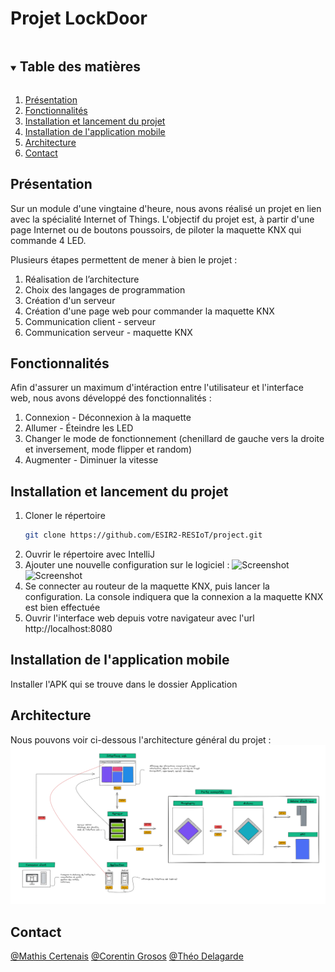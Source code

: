 <h1>Projet LockDoor</h1>
<!-- TABLE OF CONTENTS -->
<details open="open">
  <summary><h2 style="display: inline-block">Table des matières</h2></summary>
  <ol>
    <li><a href="#Présentation">Présentation</a></li>
    <li><a href="#Fonctionnalités">Fonctionnalités</a></li>
    <li><a href="#Installation et lancement du projet">Installation et lancement du projet</a></li>
    <li><a href="#Installation de l'application mobile">Installation de l'application mobile</a></li>
    <li><a href="#Architecture">Architecture</a></li>
    <li><a href="#Contact">Contact</a></li>
  </ol>
</details>

## Présentation

Sur un module d'une vingtaine d'heure, nous avons réalisé un projet en lien avec la spécialité Internet of Things. L'objectif du projet est, à partir d'une page Internet ou de boutons poussoirs, de piloter la maquette KNX qui commande 4 LED. 

Plusieurs étapes permettent de mener à bien le projet :
1. Réalisation de l’architecture
2. Choix des langages de programmation
3. Création d'un serveur
4. Création d'une page web pour commander la maquette KNX
5. Communication client - serveur
6. Communication serveur - maquette KNX


## Fonctionnalités

Afin d'assurer un maximum d'intéraction entre l'utilisateur et l'interface web, nous avons développé des fonctionnalités :
1. Connexion - Déconnexion à la maquette
2. Allumer - Éteindre les LED
3. Changer le mode de fonctionnement (chenillard de gauche vers la droite et inversement, mode flipper et random)
4. Augmenter - Diminuer la vitesse

## Installation et lancement du projet

1. Cloner le répertoire
   ```sh
   git clone https://github.com/ESIR2-RESIoT/project.git
   ```
2. Ouvrir le répertoire avec IntelliJ
3. Ajouter une nouvelle configuration sur le logiciel :
![Screenshot](architecture/intellij/configuration1.png)
![Screenshot](architecture/intellij/configuration2.png)
6. Se connecter au routeur de la maquette KNX, puis lancer la configuration. La console indiquera que la connexion a la maquette KNX est bien effectuée
7. Ouvrir l'interface web depuis votre navigateur avec l'url http://localhost:8080

## Installation de l'application mobile
Installer l'APK qui se trouve dans le dossier Application

## Architecture
Nous pouvons voir ci-dessous l'architecture général du projet :
 ![Screenshot](documentation/Architecture/Architecture.png) 

## Contact

[@Mathis Certenais](https://www.linkedin.com/in/mathiscertenais/)
[@Corentin Grosos](https://www.linkedin.com/in/corentin-grosos-8092a719b/?originalSubdomain=fr)
[@Théo Delagarde](https://www.linkedin.com/in/th%C3%A9o-delagarde-029a35188/)
